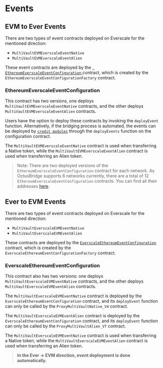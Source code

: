 # Events 
 
## EVM to Ever Events 
 
There are two types of event contracts deployed on Everscale for the mentioned direction: 
 
-  `MultiVaultEVMEverscaleEventNative`  
-  `MultiVaultEVMEverscaleEventAlien`  
 
These event contracts are deployed by the [` EthereumEverscaleEventConfiguration` ](../addresses.md#event-configurations) contract, which is created by the  `EthereumEverscaleEventConfigurationFactory`  contract. 
 
### EthereumEverscaleEventConfiguration 
 
This contract has two versions, one deploys  `MultiVaultEVMEverscaleEventNative`  contracts, and the other deploys  `MultiVaultEVMEverscaleEventAlien`  contracts. 
 
Users have the option to deploy these contracts by invoking the `deployEvent` function. Alternatively, if the bridging process is automated, the events can be deployed by [`credit modules`](./CreditModules.md) through the `deployEvents` function on the configuration contract.
 
The  `MultiVaultEVMEverscaleEventNative`  contract is used when transferring a Native token, while the  `MultiVaultEVMEverscaleEventAlien`  contract is used when transferring an Alien token. 
 
> Note: There are two deployed versions of the  `EthereumEverscaleEventConfiguration`  contract for each network. As OctusBridge supports 6 networks currently, there are a total of 12  `EthereumEverscaleEventConfiguration`  contracts. You can find all their addresses [here](../addresses.md#event-configurations). 
 
## Ever to EVM Events 
 
There are two types of event contracts deployed on Everscale for the mentioned direction:
 
-  `MultiVaultEverscaleEVMEventNative`  
-  `MultiVaultEverscaleEVMEventAlien`  
 
These contracts are deployed by the [ `EverscaleEthereumEventConfiguration` ](../addresses.md#event-configurations) contract, which is created by the  `EverscaleEthereumEventConfigurationFactory`  contract. 
 
### EverscaleEthereumEventConfiguration 
 
This contract also has two versions: one deploys  `MultiVaultEverscaleEVMEventNative`  contracts, and the other deploys  `MultiVaultEverscaleEVMEventAlien`  contracts. 
 
The  `MultiVaultEverscaleEVMEventNative`  contract is deployed by the  `EverscaleEthereumEventConfiguration`  contract, and its  `deployEvent`  function can only be called by the  `ProxyMultiVaultNative_V4`  contract. 
 
The  `MultiVaultEverscaleEVMEventAlien`  contract is deployed by the  `EverscaleEthereumEventConfiguration`  contract, and its  `deployEvent`  function can only be called by the  `ProxyMultiVaultAlien_V7`  contract. 
 
The  `MultiVaultEverscaleEVMEventNative`  contract is used when transferring a Native token, while the  `MultiVaultEverscaleEVMEventAlien`  contract is used when transferring an Alien token. 
 
> **In the Ever -> EVM direction, event deployment is done automatically.** 